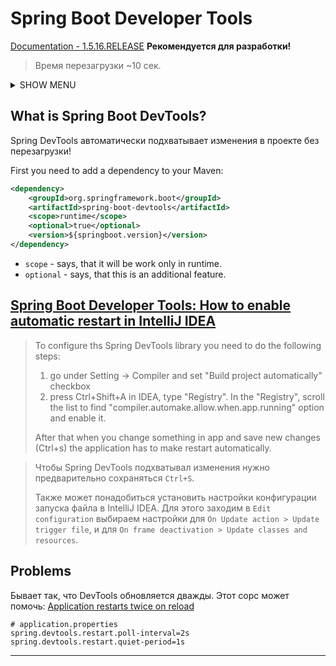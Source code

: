 # Spring Boot Developer Tools
[Documentation - 1.5.16.RELEASE](https://docs.spring.io/spring-boot/docs/1.5.16.RELEASE/reference/html/using-boot-devtools.html#using-boot-devtools-livereload)
**Рекомендуется для разработки!**

> Время перезагрузки ~10 сек.

<details>
<summary>SHOW MENU</summary>

- [What is Spring Boot DevTools?](#what-is-spring-boot-devtools)
- [How to enable automatic restart in IntelliJ IDEA](#spring-boot-developer-tools-how-to-enable-automatic-restart-in-intellij-idea)

</details>



## What is Spring Boot DevTools?
Spring DevTools автоматически подхватывает изменения в проекте без перезагрузки!

First you need to add a dependency to your Maven:
```xml
<dependency>
    <groupId>org.springframework.boot</groupId>
    <artifactId>spring-boot-devtools</artifactId>
    <scope>runtime</scope>
    <optional>true</optional>
    <version>${springboot.version}</version>
</dependency>
```
* `scope` - says, that it will be work only in runtime.
* `optional` - says, that this is an additional feature.


## [Spring Boot Developer Tools: How to enable automatic restart in IntelliJ IDEA](https://dev.to/suin/spring-boot-developer-tools-how-to-enable-automatic-restart-in-intellij-idea-1c6i)
> To configure ths Spring DevTools library you need to do the following steps:
> 1. go under Setting -> Compiler and set "Build project automatically" checkbox
> 2. press Ctrl+Shift+A in IDEA, type "Registry". In the "Registry", scroll the list to find "compiler.automake.allow.when.app.running" option and enable it.
>
> After that when you change something in app and save new changes (Ctrl+s) the application has to make restart automatically.

> Чтобы Spring DevTools подхватывал изменения нужно предварительно сохраняться `Ctrl+S`.
>
> Также может понадобиться установить настройки конфигурации запуска файла в IntelliJ IDEA.
> Для этого заходим в `Edit configuration` выбираем настройки для `On Update action > Update trigger file`, и для `On frame deactivation > Update classes and resources`. 

## Problems
Бывает так, что DevTools обновляется дважды. Этот сорс может помочь:
[Application restarts twice on reload](https://github.com/spring-projects/spring-boot/issues/25269)
```properties
# application.properties
spring.devtools.restart.poll-interval=2s
spring.devtools.restart.quiet-period=1s
```

<hr>




